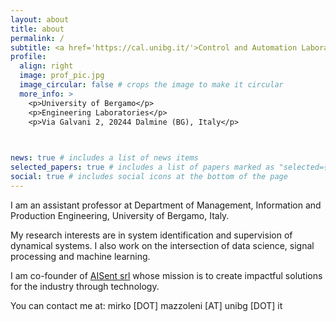 ```yaml
---
layout: about
title: about
permalink: /
subtitle: <a href='https://cal.unibg.it/'>Control and Automation Laboratory</a>. University of Bergamo
profile:
  align: right
  image: prof_pic.jpg
  image_circular: false # crops the image to make it circular
  more_info: >
    <p>University of Bergamo</p>
    <p>Engineering Laboratories</p>
    <p>Via Galvani 2, 20244 Dalmine (BG), Italy</p>
    


news: true # includes a list of news items
selected_papers: true # includes a list of papers marked as "selected={true}"
social: true # includes social icons at the bottom of the page
---
```


I am an assistant professor at Department of Management, Information and Production Engineering, University of Bergamo, Italy. 

My research interests are in system identification and supervision of dynamical systems. I also work on the intersection of data science, signal processing and machine learning. 

I am co-founder of <a href='https://aisent.io/en/'>AISent srl</a> whose mission is to create impactful solutions for the industry through technology.

You can contact me at: mirko [DOT] mazzoleni [AT] unibg [DOT] it